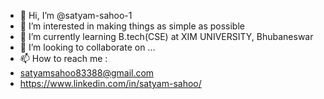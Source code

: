- 👋 Hi, I’m @satyam-sahoo-1
- 👀 I’m interested in making things as simple as possible
- 🌱 I’m currently learning B.tech(CSE) at XIM UNIVERSITY, Bhubaneswar
- 💞️ I’m looking to collaborate on ...
- 📫 How to reach me :
- satyamsahoo83388@gmail.com
- https://www.linkedin.com/in/satyam-sahoo/


<!---
satyam-sahoo-1/satyam-sahoo-1 is a ✨ special ✨ repository because its `README.md` (this file) appears on your GitHub profile.
You can click the Preview link to take a look at your changes.
--->
